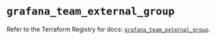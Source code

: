 # `grafana_team_external_group`

Refer to the Terraform Registry for docs: [`grafana_team_external_group`](https://registry.terraform.io/providers/grafana/grafana/3.15.3/docs/resources/team_external_group).
